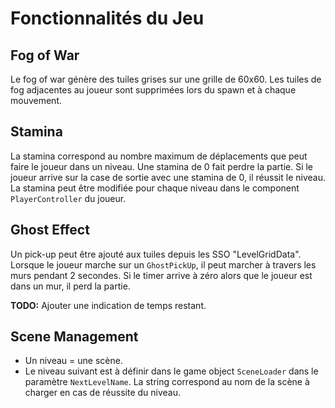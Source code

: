 # Fonctionnalités du Jeu

## Fog of War
Le fog of war génère des tuiles grises sur une grille de 60x60. Les tuiles de fog adjacentes au joueur sont supprimées lors du spawn et à chaque mouvement.

## Stamina
La stamina correspond au nombre maximum de déplacements que peut faire le joueur dans un niveau. Une stamina de 0 fait perdre la partie. Si le joueur arrive sur la case de sortie avec une stamina de 0, il réussit le niveau. La stamina peut être modifiée pour chaque niveau dans le component `PlayerController` du joueur.

## Ghost Effect
Un pick-up peut être ajouté aux tuiles depuis les SSO "LevelGridData". Lorsque le joueur marche sur un `GhostPickUp`, il peut marcher à travers les murs pendant 2 secondes. Si le timer arrive à zéro alors que le joueur est dans un mur, il perd la partie.

**TODO:** Ajouter une indication de temps restant.

## Scene Management
- Un niveau = une scène.
- Le niveau suivant est à définir dans le game object `SceneLoader` dans le paramètre `NextLevelName`. La string correspond au nom de la scène à charger en cas de réussite du niveau.
